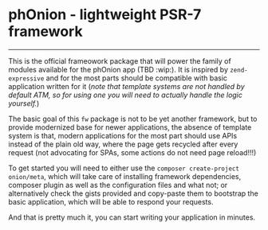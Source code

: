 # phOnion - lightweight PSR-7 framework

----


This is the official frameowork package that will power the family of 
modules available for the phOnion app (TBD :wip:). It is inspired by
`zend-expressive` and for the most parts should be compatible with basic
application written for it (*note that template systems are not 
handled by default ATM, so for using one you will need to actually 
handle the logic yourself.*)

The basic goal of this `fw` package is not to be yet another framework, 
but to provide modernized base for newer applications, the absence of 
template system is that, modern applications for the most part should 
use APIs instead of the plain old way, where the page gets recycled 
after every request (not advocating for SPAs, some actions do not need
page reload!!!)


To get started you will need to either use the 
`composer create-project onion/meta`, which will take care of installing
framework dependencies, composer plugin as well as the configuration 
files and what not; or alternatively check the gists provided and 
copy-paste them to bootstrap the basic application, which will be 
able to respond your requests. 

And that is pretty much it, you can start writing your application in 
minutes.
